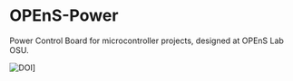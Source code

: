 # OPEnS-Power
Power Control Board for microcontroller projects, designed at OPEnS Lab OSU.

![DOI](https://zenodo.org/badge/164032442.svg)]
